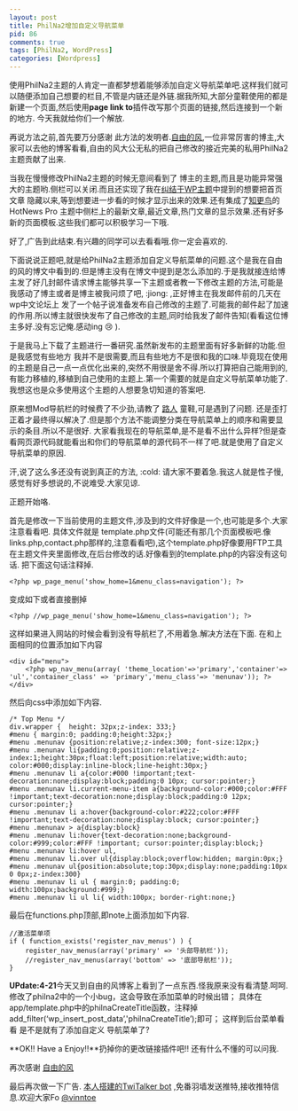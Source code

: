 ```yaml
--- 
layout: post
title: PhilNa2增加自定义导航菜单
pid: 86
comments: true
tags: [PhilNa2, WordPress]
categories: [Wordpress]
---
```

使用PhilNa2主题的人肯定一直都梦想着能够添加自定义导航菜单吧.这样我们就可以随便添加自己想要的栏目,不管是内链还是外链.据我所知,大部分童鞋使用的都是 新建一个页面,然后使用**page link to**插件改写那个页面的链接,然后连接到一个新的地方.
今天我就给你们一个解放.

再说方法之前,首先要万分感谢 此方法的发明者.[自由的风](http://loosky.net/),一位非常厉害的博主,大家可以去他的博客看看,自由的风大公无私的把自己修改的接近完美的私用PhilNa2主题贡献了出来. 

当我在慢慢修改PhilNa2主题的时候无意间看到了 博主的主题,而且是功能异常强大的主题哟.侧栏可以关闭.而且还实现了我在[纠结于WP主题](/2011/04/46-entangled-in-the-wp-theme.html)中提到的想要把首页文章 隐藏以来,等到想要进一步看的时候才显示出来的效果.还有集成了[知更鸟](http://zmingcx.com/)的HotNews Pro 主题中侧栏上的最新文章,最近文章,热门文章的显示效果.还有好多新的页面模板.这些我们都可以积极学习一下哦.

好了,广告到此结束.有兴趣的同学可以去看看哦.你一定会喜欢的.

下面说说正题吧,就是给PhilNa2主题添加自定义导航菜单的问题.这个是我在自由的风的博文中看到的.但是博主没有在博文中提到是怎么添加的.于是我就接连给博主发了好几封邮件请求博主能够共享一下主题或者教一下修改主题的方法,可能是我感动了博主或者是博主被我问烦了吧, :jiong: ,正好博主在我发邮件前的几天在wp中文论坛上 发了一个帖子说准备发布自己修改的主题了.可能我的邮件起了加速的作用.所以博主就很快发布了自己修改的主题,同时给我发了邮件告知(看看这位博主多好.没有忘记俺.感动ing :cry: ).

于是我马上下载了主题进行一番研究.虽然新发布的主题里面有好多新鲜的功能.但是我感觉有些地方 我并不是很需要,而且有些地方不是很和我的口味.毕竟现在使用的主题是自己一点一点优化出来的,突然不用很是舍不得.所以打算把自己能用到的,有能力移植的,移植到自己使用的主题上.第一个需要的就是自定义导航菜单功能了.我想这也是众多使用这个主题的人想要急切知道的答案吧.

原来想Mod导航栏的时候费了不少劲,请教了 [路人](http://imluren.com) 童鞋,可是遇到了问题. 还是歪打正着才最终得以解决了.但是那个方法不能调整分类在导航菜单上的顺序和需要显示的条目.所以不是很好. 大家看我现在的导航菜单,是不是看不出什么异样?但是查看网页源代码就能看出和你们的导航菜单的源代码不一样了吧.就是使用了自定义导航菜单的原因.

汗,说了这么多还没有说到真正的方法, :cold: 请大家不要着急.我这人就是性子慢,感觉有好多想说的,不说难受.大家见谅.

正题开始咯.

首先是修改一下当前使用的主题文件,涉及到的文件好像是一个,也可能是多个.大家注意看看吧.
具体文件就是 template.php文件(可能还有那几个页面模板吧.像links.php,contact.php那样的,注意看看吧),这个template.php好像要用FTP工具在主题文件夹里面修改,在后台修改的话.好像看到的template.php的内容没有这句话.
把下面这句话注释掉.

    <?php wp_page_menu('show_home=1&menu_class=navigation'); ?>

变成如下或者直接删掉

    <?php //wp_page_menu('show_home=1&menu_class=navigation'); ?>

这样如果进入网站的时候会看到没有导航栏了,不用着急.解决方法在下面.
在和上面相同的位置添加如下内容

    <div id="menu">
        <?php wp_nav_menu(array( 'theme_location'=>'primary','container'=> 'ul','container_class' => 'primary','menu_class'=> 'menunav')); ?>
    </div>

然后向css中添加如下内容.

    /* Top Menu */
    div.wrapper {  height: 32px;z-index: 333;}
    #menu { margin:0; padding:0;height:32px;}
    #menu .menunav {position:relative;z-index:300; font-size:12px;}
    #menu .menunav li{padding:0;position:relative;z-index:1;height:30px;float:left;position:relative;width:auto; color:#000;display:inline-block;line-height:30px;}
    #menu .menunav li a{color:#000 !important;text-decoration:none;display:block;padding:0 10px; cursor:pointer;}
    #menu .menunav li.current-menu-item a{background-color:#000;color:#FFF !important;text-decoration:none;display:block;padding:0 12px; cursor:pointer;}
    #menu .menunav li a:hover{background-color:#222;color:#FFF !important;text-decoration:none;display:block; cursor:pointer;}
    #menu .menunav > a{display:block}
    #menu .menunav li:hover{text-decoration:none;background-color:#999;color:#FFF !important; cursor:pointer;display:block;}
    #menu .menunav li:hover ul,
    #menu .menunav li.over ul{display:block;overflow:hidden; margin:0px;}
    #menu .menunav ul{position:absolute;top:30px;display:none;padding:10px 0 0px;z-index:300}
    #menu .menunav li ul { margin:0; padding:0; width:100px;background:#999;}
    #menu .menunav li ul li{ width:100px; border-right:none;}

最后在functions.php顶部,即note上面添加如下内容.

    //激活菜单项
    if ( function_exists('register_nav_menus') ) {
        register_nav_menus(array('primary' => '头部导航栏'));
        //register_nav_menus(array('bottom' => '底部导航栏'));
    }

**UPdate:4-21**今天又到自由的风博客上看到了一点东西.怪我原来没有看清楚.呵呵.
修改了philna2中的一个小bug，这会导致在添加菜单的时候出错；
具体在app/template.php中的philnaCreateTitle函数，注释掉add\_filter(‘wp\_insert\_post_data’,'philnaCreateTitle’);即可；
这样到后台菜单看看 是不是就有了添加自定义 导航菜单了?

**OK!! Have a Enjoy!!**扔掉你的更改链接插件吧!!
还有什么不懂的可以问我.

再次感谢 [自由的风](http://loosky.net/)

最后再次做一下广告. [本人搭建的TwiTalker bot](/2011/04/set-twitalker-bot.html) ,免番羽墙发送推特,接收推特信息.欢迎大家Fo [@vinntoe](http://twitter.com/vinntoe)
